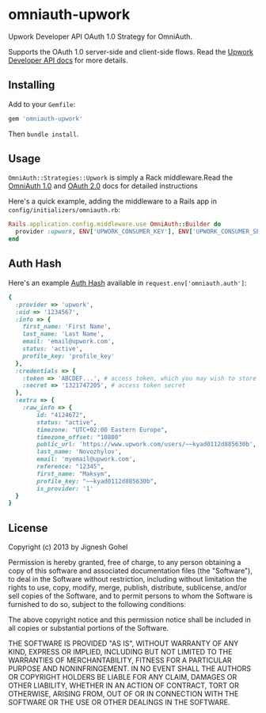 # omniauth-upwork
Upwork Developer API OAuth 1.0 Strategy for OmniAuth.

Supports the OAuth 1.0 server-side and client-side flows. Read the [Upwork Developer API docs](https://developers.upwork.com/#authentication_oauth-10) for more details.

## Installing
Add to your `Gemfile`:

```ruby
gem 'omniauth-upwork'
```

Then `bundle install`.

## Usage
`OmniAuth::Strategies::Upwork` is simply a Rack middleware.Read the [OmniAuth 1.0](https://github.com/intridea/omniauth) and [OAuth 2.0](https://github.com/intridea/oauth2) docs for detailed instructions

Here's a quick example, adding the middleware to a Rails app in `config/initializers/omniauth.rb`:

```ruby
Rails.application.config.middleware.use OmniAuth::Builder do
  provider :upwork, ENV['UPWORK_CONSUMER_KEY'], ENV['UPWORK_CONSUMER_SECRET']
end
```

## Auth Hash
Here's an example [Auth Hash](https://github.com/intridea/omniauth/wiki/Auth-Hash-Schema) available in `request.env['omniauth.auth']`:

```ruby
{
  :provider => 'upwork',
  :uid => '1234567',
  :info => {
    first_name: 'First Name',
    last_name: 'Last Name',
    email: 'email@upwork.com',
    status: 'active',
    profile_key: 'profile_key'
  },
  :credentials => {
    :token => 'ABCDEF...', # access token, which you may wish to store
    :secret => '1321747205', # access token secret
  },
  :extra => {
    :raw_info => {
        id: "4124672",
        status: "active",
        timezone: "UTC+02:00 Eastern Europe",
        timezone_offset: "10800"
        public_url: 'https://www.upwork.com/users/~~kyad0112d885630b',
        last_name: 'Novozhylov',
        email: 'myemail@upwork.com',
        reference: "12345",
        first_name: "Maksym",
        profile_key: "~~kyad0112d885630b",
        is_provider: '1'
  }
}
```

## License
Copyright (c) 2013 by Jignesh Gohel

Permission is hereby granted, free of charge, to any person obtaining a copy of this software and associated documentation files (the "Software"), to deal in the Software without restriction, including without limitation the rights to use, copy, modify, merge, publish, distribute, sublicense, and/or sell copies of the Software, and to permit persons to whom the Software is furnished to do so, subject to the following conditions:

The above copyright notice and this permission notice shall be included in all copies or substantial portions of the Software.

THE SOFTWARE IS PROVIDED "AS IS", WITHOUT WARRANTY OF ANY KIND, EXPRESS OR IMPLIED, INCLUDING BUT NOT LIMITED TO THE WARRANTIES OF MERCHANTABILITY, FITNESS FOR A PARTICULAR PURPOSE AND NONINFRINGEMENT. IN NO EVENT SHALL THE AUTHORS OR COPYRIGHT HOLDERS BE LIABLE FOR ANY CLAIM, DAMAGES OR OTHER LIABILITY, WHETHER IN AN ACTION OF CONTRACT, TORT OR OTHERWISE, ARISING FROM, OUT OF OR IN CONNECTION WITH THE SOFTWARE OR THE USE OR OTHER DEALINGS IN THE SOFTWARE.
